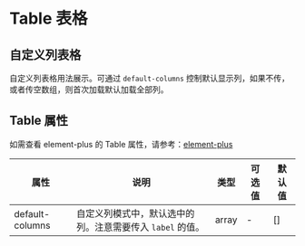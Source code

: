 <!--
 * @Descripttion:
 * @version:
 * @Author: Gou xuefei
 * @Email:
 * @Date: 2024-04-18 15:57:36
 * @LastEditors: sueRimn
 * @LastEditTime: 2024-04-23 13:31:34
-->

# Table 表格

## 自定义列表格

自定义列表格用法展示。可通过 `default-columns` 控制默认显示列，如果不传，或者传空数组，则首次加载默认加载全部列。

<vp-demo
    demo-height="270px"
    source-code="element-plus:::table/table-custom-columns"
/>

## Table 属性

如需查看 element-plus 的 Table 属性，请参考：[element-plus](https://element-plus.org/zh-CN/component/table.html#table-%E5%B1%9E%E6%80%A7)

| 属性            | 说明                                                      | 类型  | 可选值 | 默认值 |
| --------------- | --------------------------------------------------------- | ----- | ------ | ------ |
| default-columns | 自定义列模式中，默认选中的列。注意需要传入 `label` 的值。 | array | -      | []     |
